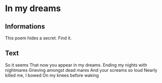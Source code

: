 # In my dreams

## Informations

This poem hides a secret. Find it.

## Text

So it seems
That now you appear in my dreams.
Ending my nights with nightmares
Grieving amongst dead mares
And your screams so loud
Nearly killed me, I bowed
On my knees before waking
